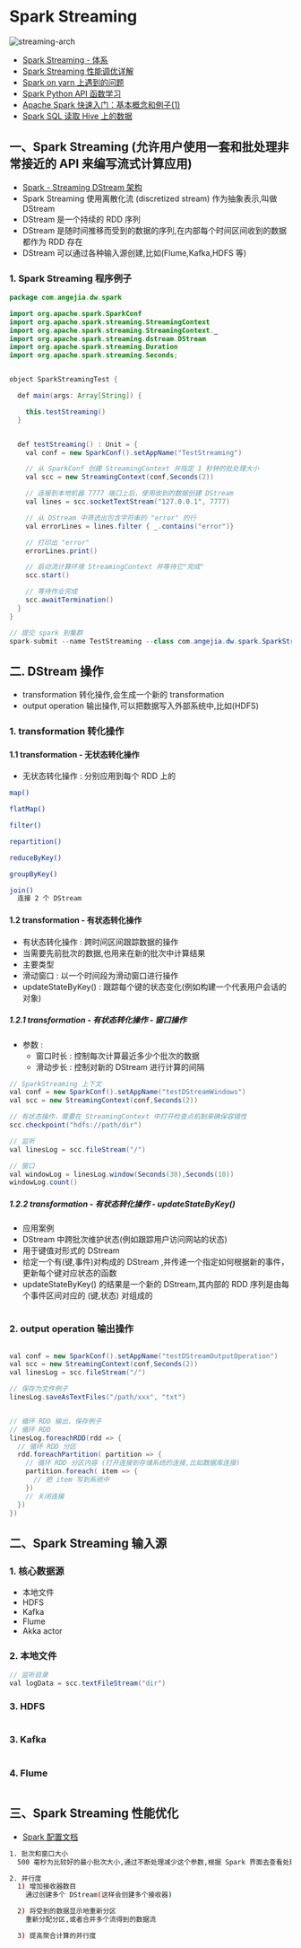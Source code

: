# Spark Streaming

![streaming-arch](../../imgs/streaming-arch.png)

- [Spark Streaming - 体系](http://m.blog.csdn.net/article/details?id=37560609)
- [Spark Streaming 性能调优详解](http://www.iteblog.com/archives/1333)
- [Spark on yarn 上遇到的问题](http://www.iteblog.com/archives/1393)
- [Spark Python API 函数学习](http://www.iteblog.com/archives/1395)
- [Apache Spark 快速入门：基本概念和例子(1)](http://www.iteblog.com/archives/1408)
- [Spark SQL 读取 Hive 上的数据](http://www.iteblog.com/archives/1491)


## 一、Spark Streaming (允许用户使用一套和批处理非常接近的 API 来编写流式计算应用)

- [Spark - Streaming DStream 架构](https://www.processon.com/view/link/56c6d2fce4b0362f22cbe422)
- Spark Streaming 使用离散化流 (discretized stream) 作为抽象表示,叫做 DStream
- DStream 是一个持续的 RDD 序列
- DStream 是随时间推移而受到的数据的序列,在内部每个时间区间收到的数据都作为 RDD 存在
- DStream 可以通过各种输入源创建,比如(Flume,Kafka,HDFS 等)

### 1. Spark Streaming 程序例子

``` java
package com.angejia.dw.spark

import org.apache.spark.SparkConf
import org.apache.spark.streaming.StreamingContext
import org.apache.spark.streaming.StreamingContext._
import org.apache.spark.streaming.dstream.DStream
import org.apache.spark.streaming.Duration
import org.apache.spark.streaming.Seconds;


object SparkStreamingTest {

  def main(args: Array[String]) {

    this.testStreaming()
  }


  def testStreaming() : Unit = {
    val conf = new SparkConf().setAppName("TestStreaming")

    // 从 SparkConf 创建 StreamingContext 并指定 1 秒钟的批处理大小
    val scc = new StreamingContext(conf,Seconds(2))

    // 连接到本地机器 7777 端口上后，使用收到的数据创建 DStream
    val lines = scc.socketTextStream("127.0.0.1", 7777)

    // 从 DStream 中筛选出包含字符串的 "error" 的行
    val errorLines = lines.filter { _.contains("error")}

    // 打印出 "error"
    errorLines.print()

    // 启动流计算环境 StreamingContext 并等待它"完成"
    scc.start()

    // 等待作业完成
    scc.awaitTermination()
  }
}

// 提交 spark 到集群
spark-submit --name TestStreaming --class com.angejia.dw.spark.SparkStreamingTest --master local[2] ./spark-test.jar


```


## 二. DStream 操作

- transformation 转化操作,会生成一个新的 transformation
- output operation 输出操作,可以把数据写入外部系统中,比如(HDFS)

### 1. transformation 转化操作

#### 1.1 transformation - 无状态转化操作

- 无状态转化操作 : 分别应用到每个 RDD 上的

``` sh
map()

flatMap()

filter()

repartition()

reduceByKey()

groupByKey()

join()
  连接 2 个 DStream

```

#### 1.2 transformation - 有状态转化操作

- 有状态转化操作 : 跨时间区间跟踪数据的操作
- 当需要先前批次的数据,也用来在新的批次中计算结果
- 主要类型
 - 滑动窗口 : 以一个时间段为滑动窗口进行操作
 - updateStateByKey() :  跟踪每个键的状态变化(例如构建一个代表用户会话的对象)

##### 1.2.1 transformation - 有状态转化操作 - 窗口操作

- 参数 :
  - 窗口时长 : 控制每次计算最近多少个批次的数据
  - 滑动步长 : 控制对新的 DStream 进行计算的间隔

``` java
// SparkStreaming 上下文
val conf = new SparkConf().setAppName("testDStreamWindows")
val scc = new StreamingContext(conf,Seconds(2))

// 有状态操作，需要在 StreamingContext 中打开检查点机制来确保容错性
scc.checkpoint("hdfs://path/dir")

// 监听
val linesLog = scc.fileStream("/")

// 窗口
val windowLog = linesLog.window(Seconds(30),Seconds(10))
windowLog.count()

```

##### 1.2.2 transformation - 有状态转化操作 - updateStateByKey()

- 应用案例
 - DStream 中跨批次维护状态(例如跟踪用户访问网站的状态)
- 用于键值对形式的 DStream
- 给定一个有(键,事件)对构成的 DStream ,并传递一个指定如何根据新的事件，更新每个键对应状态的函数
- updateStateByKey() 的结果是一个新的 DStream,其内部的 RDD 序列是由每个事件区间对应的 (键,状态) 对组成的

``` java


```

### 2. output operation 输出操作

``` java

val conf = new SparkConf().setAppName("testDStreamOutputOperation")
val scc = new StreamingContext(conf,Seconds(2))
val linesLog = scc.fileStream("/")

// 保存为文件例子
linesLog.saveAsTextFiles("/path/xxx", "txt")


// 循环 RDD 输出、保存例子
// 循环 RDD
linesLog.foreachRDD(rdd => {
  // 循环 RDD 分区
  rdd.foreachPartition( partition => {
    // 循环 RDD 分区内容 (打开连接到存储系统的连接,比如数据库连接)
    partition.foreach( item => {
      // 把 item 写到系统中
    })
    // 关闭连接
  })
})
```


## 二、Spark Streaming 输入源

### 1. 核心数据源

- 本地文件
- HDFS
- Kafka
- Flume
- Akka actor

### 2. 本地文件

``` java
// 监听目录
val logData = scc.textFileStream("dir")
```

### 3. HDFS

``` java

```

### 3. Kafka

``` java

```

### 4. Flume

``` java

```


## 三、Spark Streaming 性能优化

- [Spark 配置文档](http://spark.apache.org/docs/latest/configuration.html#application-properties)

``` sh
1. 批次和窗口大小
  500 毫秒为比较好的最小批次大小,通过不断处理减少这个参数,根据 Spark 界面去查看处理时间是否增加

2. 并行度
  1) 增加接收器数目
    通过创建多个 DStream(这样会创建多个接收器)

  2) 将受到的数据显示地重新分区
    重新分配分区,或者合并多个流得到的数据流

  3) 提高聚合计算的并行度

```
